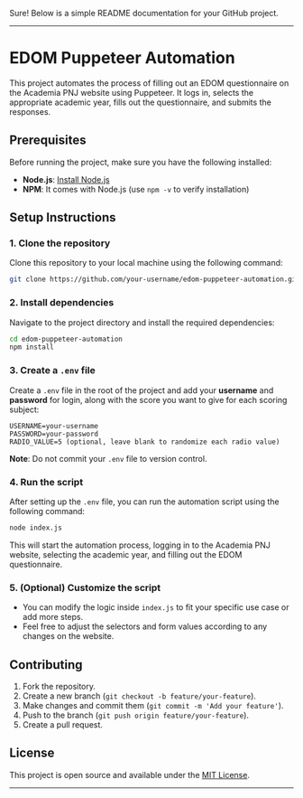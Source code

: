 Sure! Below is a simple README documentation for your GitHub project.

---

# EDOM Puppeteer Automation

This project automates the process of filling out an EDOM questionnaire on the Academia PNJ website using Puppeteer. It logs in, selects the appropriate academic year, fills out the questionnaire, and submits the responses.

## Prerequisites

Before running the project, make sure you have the following installed:
- **Node.js**: [Install Node.js](https://nodejs.org/)
- **NPM**: It comes with Node.js (use `npm -v` to verify installation)

## Setup Instructions

### 1. Clone the repository

Clone this repository to your local machine using the following command:

```bash
git clone https://github.com/your-username/edom-puppeteer-automation.git
```

### 2. Install dependencies

Navigate to the project directory and install the required dependencies:

```bash
cd edom-puppeteer-automation
npm install
```

### 3. Create a `.env` file

Create a `.env` file in the root of the project and add your **username** and **password** for login, along with the score you want to give for each scoring subject:

```env
USERNAME=your-username
PASSWORD=your-password
RADIO_VALUE=5 (optional, leave blank to randomize each radio value)
```

**Note**: Do not commit your `.env` file to version control.

### 4. Run the script

After setting up the `.env` file, you can run the automation script using the following command:

```bash
node index.js
```

This will start the automation process, logging in to the Academia PNJ website, selecting the academic year, and filling out the EDOM questionnaire.

### 5. (Optional) Customize the script

- You can modify the logic inside `index.js` to fit your specific use case or add more steps.
- Feel free to adjust the selectors and form values according to any changes on the website.

## Contributing

1. Fork the repository.
2. Create a new branch (`git checkout -b feature/your-feature`).
3. Make changes and commit them (`git commit -m 'Add your feature'`).
4. Push to the branch (`git push origin feature/your-feature`).
5. Create a pull request.

## License

This project is open source and available under the [MIT License](LICENSE).

---
